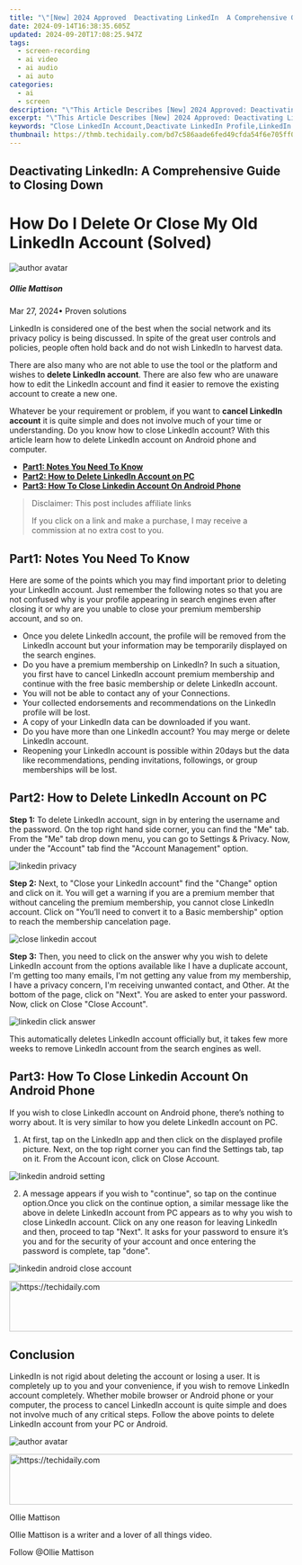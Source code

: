 ```yaml
---
title: "\"[New] 2024 Approved  Deactivating LinkedIn  A Comprehensive Guide to Closing Down\""
date: 2024-09-14T16:38:35.605Z
updated: 2024-09-20T17:08:25.947Z
tags: 
  - screen-recording
  - ai video
  - ai audio
  - ai auto
categories: 
  - ai
  - screen
description: "\"This Article Describes [New] 2024 Approved: Deactivating LinkedIn: A Comprehensive Guide to Closing Down\""
excerpt: "\"This Article Describes [New] 2024 Approved: Deactivating LinkedIn: A Comprehensive Guide to Closing Down\""
keywords: "Close LinkedIn Account,Deactivate LinkedIn Profile,LinkedIn Shutdown Guide,How to Close LinkedIn,End LinkedIn Membership,Stop Using LinkedIn,Quit LinkedIn Securely"
thumbnail: https://thmb.techidaily.com/bd7c586aade6fed49cfda54f6e705ff08c3876c36db98184cb0c5aec1615decc.jpg
---
```


## Deactivating LinkedIn: A Comprehensive Guide to Closing Down

# How Do I Delete Or Close My Old LinkedIn Account (Solved)

![author avatar](https://images.wondershare.com/filmora/article-images/ollie-mattison.jpg)

##### Ollie Mattison

 Mar 27, 2024• Proven solutions

 LinkedIn is considered one of the best when the social network and its privacy policy is being discussed. In spite of the great user controls and policies, people often hold back and do not wish LinkedIn to harvest data.

 There are also many who are not able to use the tool or the platform and wishes to **delete LinkedIn account**. There are also few who are unaware how to edit the LinkedIn account and find it easier to remove the existing account to create a new one.

 Whatever be your requirement or problem, if you want to **cancel LinkedIn account** it is quite simple and does not involve much of your time or understanding. Do you know how to close LinkedIn account? With this article learn how to delete LinkedIn account on Android phone and computer.

* [**Part1: Notes You Need To Know**](#part1)
* [**Part2: How to Delete LinkedIn Account on PC**](#part2)
* [**Part3: How To Close Linkedin Account On Android Phone**](#part3)

>  Disclaimer: This post includes affiliate links
>
>  If you click on a link and make a purchase, I may receive a commission at no extra cost to you.
>

## Part1: Notes You Need To Know

 Here are some of the points which you may find important prior to deleting your LinkedIn account. Just remember the following notes so that you are not confused why is your profile appearing in search engines even after closing it or why are you unable to close your premium membership account, and so on.

* Once you delete LinkedIn account, the profile will be removed from the LinkedIn account but your information may be temporarily displayed on the search engines.
* Do you have a premium membership on LinkedIn? In such a situation, you first have to cancel LinkedIn account premium membership and continue with the free basic membership or delete LinkedIn account.
* You will not be able to contact any of your Connections.
* Your collected endorsements and recommendations on the LinkedIn profile will be lost.
* A copy of your LinkedIn data can be downloaded if you want.
* Do you have more than one LinkedIn account? You may merge or delete LinkedIn account.
* Reopening your LinkedIn account is possible within 20days but the data like recommendations, pending invitations, followings, or group memberships will be lost.

## Part2: How to Delete LinkedIn Account on PC

**Step 1:** To delete LinkedIn account, sign in by entering the username and the password. On the top right hand side corner, you can find the "Me" tab. From the "Me" tab drop down menu, you can go to Settings & Privacy. Now, under the "Account" tab find the "Account Management" option.

![linkedin privacy](https://images.wondershare.com/filmora/article-images/linkedin-privacy.JPG)

**Step 2:** Next, to "Close your LinkedIn account" find the "Change" option and click on it. You will get a warning if you are a premium member that without canceling the premium membership, you cannot close LinkedIn account. Click on "You’ll need to convert it to a Basic membership" option to reach the membership cancelation page.

![close linkedin accout](https://images.wondershare.com/filmora/article-images/close-linkedin-account.JPG)

**Step 3:** Then, you need to click on the answer why you wish to delete LinkedIn account from the options available like I have a duplicate account, I'm getting too many emails, I'm not getting any value from my membership, I have a privacy concern, I'm receiving unwanted contact, and Other. At the bottom of the page, click on "Next". You are asked to enter your password. Now, click on Close "Close Account".

![linkedin click answer](https://images.wondershare.com/filmora/article-images/linkedin-click-answer.JPG)

 This automatically deletes LinkedIn account officially but, it takes few more weeks to remove LinkedIn account from the search engines as well.

## Part3: How To Close Linkedin Account On Android Phone

 If you wish to close LinkedIn account on Android phone, there’s nothing to worry about. It is very similar to how you delete LinkedIn account on PC.

1. At first, tap on the LinkedIn app and then click on the displayed profile picture. Next, on the top right corner you can find the Settings tab, tap on it. From the Account icon, click on Close Account.

![linkedin android setting](https://images.wondershare.com/filmora/article-images/linkedin-android-setting.JPG)

2. A message appears if you wish to "continue", so tap on the continue option.Once you click on the continue option, a similar message like the above in delete LinkedIn account from PC appears as to why you wish to close LinkedIn account. Click on any one reason for leaving LinkedIn and then, proceed to tap "Next". It asks for your password to ensure it’s you and for the security of your account and once entering the password is complete, tap "done".

![linkedin android close account](https://images.wondershare.com/filmora/article-images/linkedin-android-close-account.JPG)

<!-- affiliate ads begin -->
<a href="https://smilemakers.pxf.io/c/5597632/2123901/26106" target="_top" id="2123901">
  <img src="//a.impactradius-go.com/display-ad/26106-2123901" border="0" alt="https://techidaily.com" width="728" height="90"/>
</a>
<img height="0" width="0" src="https://smilemakers.pxf.io/i/5597632/2123901/26106" style="position:absolute;visibility:hidden;" border="0" />
<!-- affiliate ads end -->

## Conclusion

 LinkedIn is not rigid about deleting the account or losing a user. It is completely up to you and your convenience, if you wish to remove LinkedIn account completely. Whether mobile browser or Android phone or your computer, the process to cancel LinkedIn account is quite simple and does not involve much of any critical steps. Follow the above points to delete LinkedIn account from your PC or Android.

![author avatar](https://images.wondershare.com/filmora/article-images/ollie-mattison.jpg)

<!-- affiliate ads begin -->
<a href="https://appsumo.8odi.net/c/5597632/2094422/7443" target="_top" id="2094422">
  <img src="//a.impactradius-go.com/display-ad/7443-2094422" border="0" alt="https://techidaily.com" width="728" height="90"/>
</a>
<img height="0" width="0" src="https://appsumo.8odi.net/i/5597632/2094422/7443" style="position:absolute;visibility:hidden;" border="0" />
<!-- affiliate ads end -->

Ollie Mattison

Ollie Mattison is a writer and a lover of all things video.

Follow @Ollie Mattison


<ins class="adsbygoogle"
     style="display:block"
     data-ad-format="autorelaxed"
     data-ad-client="ca-pub-7571918770474297"
     data-ad-slot="1223367746"></ins>



<ins class="adsbygoogle"
     style="display:block"
     data-ad-client="ca-pub-7571918770474297"
     data-ad-slot="8358498916"
     data-ad-format="auto"
     data-full-width-responsive="true"></ins>




